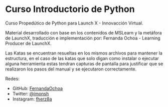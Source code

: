 # Curso Introductorio de Python

Curso Propedútico de Python para Launch X - Innovacción Virtual.

Material desarrollado con base en los contenidos de MSLearn y la metáfora de LaunchX, traducción e implementación por: Fernanda Ochoa - Learning Producer de LaunchX.

Las Katas se encuentran resueltas en los mismos archivos para mantener la estructura, en el caso de las katas que solo digan como instalar o ejecutar alguna herramienta estas tendran capturas de pantalla para justificar que se realizaron los pasos del manual y se ejecutaron correctamente.

Redes:

* GitHub: [FernandaOchoa](https://github.com/FernandaOchoa)
* Twitter: [@imonsh](https://twitter.com/imonsh)
* Instagram: [fherz8a](https://www.instagram.com/fherz8a/)
